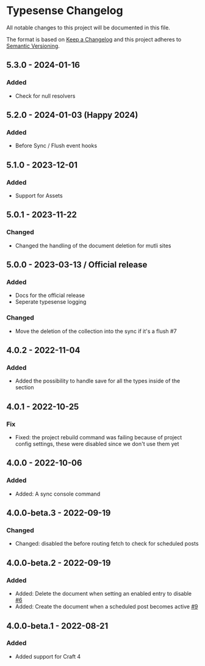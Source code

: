 # Typesense Changelog

All notable changes to this project will be documented in this file.

The format is based on [Keep a Changelog](http://keepachangelog.com/) and this project adheres to [Semantic Versioning](http://semver.org/).

## 5.3.0 - 2024-01-16

### Added

-   Check for null resolvers

## 5.2.0 - 2024-01-03 (Happy 2024)

### Added

-   Before Sync / Flush event hooks

## 5.1.0 - 2023-12-01

### Added

-   Support for Assets

## 5.0.1 - 2023-11-22

### Changed

-   Changed the handling of the document deletion for mutli sites

## 5.0.0 - 2023-03-13 / Official release

### Added

-   Docs for the official release
-   Seperate typesense logging

### Changed

-   Move the deletion of the collection into the sync if it's a flush #7

## 4.0.2 - 2022-11-04

### Added

-   Added the possibility to handle save for all the types inside of the section

## 4.0.1 - 2022-10-25

### Fix

-   Fixed: the project rebuild command was failing because of project config settings, these were disabled since we don't use them yet

## 4.0.0 - 2022-10-06

### Added

-   Added: A sync console command

## 4.0.0-beta.3 - 2022-09-19

### Changed

-   Changed: disabled the before routing fetch to check for scheduled posts

## 4.0.0-beta.2 - 2022-09-19

### Added

-   Added: Delete the document when setting an enabled entry to disable [#6](https://github.com/percipioglobal/craft-typesense/issues/6)
-   Added: Create the document when a scheduled post becomes active [#9](https://github.com/percipioglobal/craft-typesense/issues/9)

## 4.0.0-beta.1 - 2022-08-21

### Added

-   Added support for Craft 4
